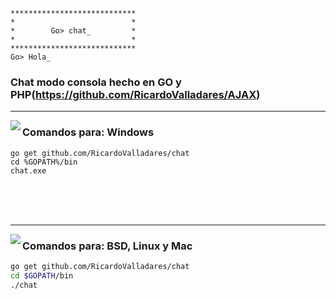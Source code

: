 ```
****************************
*                          *
*        Go> chat_         *
*                          *
****************************
Go> Hola_
```

### Chat modo consola hecho en GO y PHP(https://github.com/RicardoValladares/AJAX)
<hr>

<img align="left" src="https://github.com/RicardoValladares/chat/releases/download/3.0/chatwin.png">

### Comandos para: Windows
```batch
go get github.com/RicardoValladares/chat
cd %GOPATH%/bin
chat.exe
```
<br>
<br>
<br>
<hr>

<img align="left" src="https://github.com/RicardoValladares/chat/releases/download/3.0/chat.png">

### Comandos para: BSD, Linux y Mac
```bash
go get github.com/RicardoValladares/chat
cd $GOPATH/bin
./chat
```
